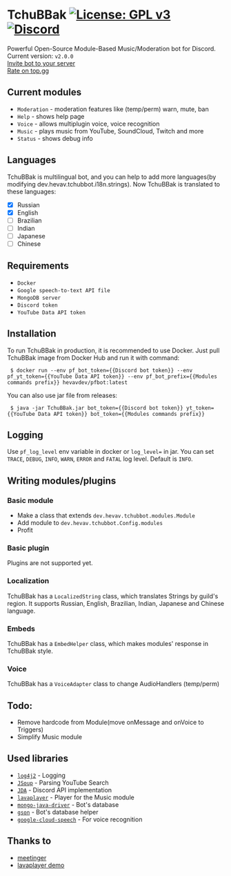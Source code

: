 # TchuBBak [![License: GPL v3](https://img.shields.io/badge/License-GPLv3-blue.svg)](https://www.gnu.org/licenses/gpl-3.0) [![Discord](https://img.shields.io/discord/577547170748563496?label=Discord)](https://discord.gg/deYQmPV)
Powerful Open-Source Module-Based Music/Moderation bot for Discord. Current version: `v2.0.0`<br>
[Invite bot to your server](https://discordapp.com/oauth2/authorize?client_id=538670331938865163&permissions=36990272&scope=bot)<br>
[Rate on top.gg](https://top.gg/bot/538670331938865163)

## Current modules
-   `Moderation` - moderation features like (temp/perm) warn, mute, ban
-   `Help` - shows help page 
-   `Voice` - allows multiplugin voice, voice recognition
-   `Music` - plays music from YouTube, SoundCloud, Twitch and more
-   `Status` - shows debug info

## Languages
TchuBBak is multilingual bot, and you can help to add more languages(by modifying dev.hevav.tchubbot.i18n.strings). Now TchuBBak is translated to these languages:
-   [x] Russian
-   [x] English
-   [ ] Brazilian
-   [ ] Indian
-   [ ] Japanese
-   [ ] Chinese

## Requirements
-   `Docker`
-   `Google speech-to-text API file`
-   `MongoDB server`
-   `Discord token`
-   `YouTube Data API token`

## Installation
To run TchuBBak in production, it is recommended to use Docker.
Just pull TchuBBak image from Docker Hub and run it with command:
```shell script
 $ docker run --env pf_bot_token={{Discord bot token}} --env pf_yt_token={{YouTube Data API token}} --env pf_bot_prefix={{Modules commands prefix}} hevavdev/pfbot:latest
```
You can also use jar file from releases:
```shell script
 $ java -jar TchuBBak.jar bot_token={{Discord bot token}} yt_token={{YouTube Data API token}} bot_token={{Modules commands prefix}} 
```

## Logging
Use `pf_log_level` env variable in docker or `log_level=` in jar.
You can set `TRACE`, `DEBUG`, `INFO`, `WARN`, `ERROR` and `FATAL` log level. Default is `INFO`. 

## Writing modules/plugins
### Basic module
-   Make a class that extends `dev.hevav.tchubbot.modules.Module`
-   Add module to `dev.hevav.tchubbot.Config.modules`
-   Profit

### Basic plugin
Plugins are not supported yet. 

### Localization
TchuBBak has a `LocalizedString` class, which translates Strings by guild's region. It supports Russian, English, Brazilian, Indian, Japanese and Chinese language.

### Embeds
TchuBBak has a `EmbedHelper` class, which makes modules' response in TchuBBak style.

### Voice
TchuBBak has a `VoiceAdapter` class to change AudioHandlers (temp/perm)

## Todo:
-   Remove hardcode from Module(move onMessage and onVoice to Triggers)
-   Simplify Music module

## Used libraries
-   [`log4j2`](https://github.com/apache/logging-log4j2) - Logging
-   [`JSoup`](https://jsoup.org/) - Parsing YouTube Search
-   [`JDA`](https://github.com/DV8FromTheWorld/JDA) - Discord API implementation
-   [`lavaplayer`](https://github.com/sedmelluq/lavaplayer) - Player for the Music module
-   [`mongo-java-driver`](https://github.com/mongodb/mongo-java-driver) - Bot's database
-   [`gson`](https://github.com/google/gson) - Bot's database helper
-   [`google-cloud-speech`](https://cloud.google.com/speech-to-text) - For voice recognition

 
## Thanks to
-   [meetinger](https://github.com/meetinger)
-   [lavaplayer demo](https://github.com/sedmelluq/lavaplayer)